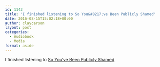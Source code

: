 ```yaml
---
id: 1143
title: 'I finished listening to So You&#8217;ve Been Publicly Shamed'
date: 2016-08-15T15:02:18+00:00
author: claycarson
layout: post
categories: 
  - Audiobook
  - Media
format: aside
---
```

I finished listening to [So You&#8217;ve Been Publicly Shamed](http://amazon.com/exec/obidos/ASIN/1594487138/claycarson0c-20).<!--more-->